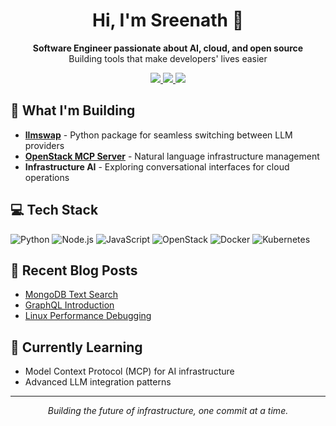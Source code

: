 <p align="center">
  <h1 align="center">
    <b>Hi, I'm Sreenath 👋</b>
  </h1>
</p>

<p align="center">
  <b>Software Engineer passionate about AI, cloud, and open source</b><br>
  Building tools that make developers' lives easier
</p>

<p align="center">
  <a href="https://sreenathmenon.com">
    <img src="https://img.shields.io/badge/Portfolio-000000?logo=vercel&logoColor=white&style=for-the-badge" />
  </a>
  <a href="https://linkedin.com/in/sreenathmmenon">
    <img src="https://img.shields.io/badge/LinkedIn-0077B5?logo=linkedin&logoColor=white&style=for-the-badge" />
  </a>
  <a href="https://github.com/sreenathmmenon">
    <img src="https://img.shields.io/badge/GitHub-100000?logo=github&logoColor=white&style=for-the-badge" />
  </a>
</p>

## 🚀 What I'm Building

- **[llmswap](https://pypi.org/project/llmswap/)** - Python package for seamless switching between LLM providers
- **[OpenStack MCP Server](https://github.com/sreenathmmenon/openstack-mcp-server)** - Natural language infrastructure management
- **Infrastructure AI** - Exploring conversational interfaces for cloud operations

## 💻 Tech Stack

![Python](https://img.shields.io/badge/Python-3776AB?style=flat-square&logo=python&logoColor=white)
![Node.js](https://img.shields.io/badge/Node.js-339933?style=flat-square&logo=node.js&logoColor=white)
![JavaScript](https://img.shields.io/badge/JavaScript-F7DF1E?style=flat-square&logo=javascript&logoColor=black)
![OpenStack](https://img.shields.io/badge/OpenStack-ED1944?style=flat-square&logo=openstack&logoColor=white)
![Docker](https://img.shields.io/badge/Docker-2496ED?style=flat-square&logo=docker&logoColor=white)
![Kubernetes](https://img.shields.io/badge/Kubernetes-326CE5?style=flat-square&logo=kubernetes&logoColor=white)


## 📝 Recent Blog Posts
<!-- BLOG-POST-LIST:START -->
- [MongoDB Text Search](#)
- [GraphQL Introduction](#)
- [Linux Performance Debugging](https://sreenathmmenon.substack.com/)
<!-- BLOG-POST-LIST:END -->

## 🌱 Currently Learning

- Model Context Protocol (MCP) for AI infrastructure
- Advanced LLM integration patterns

---

<p align="center">
  <i>Building the future of infrastructure, one commit at a time.</i>
</p>
